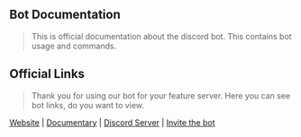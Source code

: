 ## Bot Documentation
> This is official documentation about the discord bot.
> This contains bot usage and commands.

## Official Links
> Thank you for using our bot for your feature server.
> Here you can see bot links, do you want to view.

[Website](https://xqwtxon.tk/) |
[Documentary](https://docs.xqwtxon.tk/) |
[Discord Server](https://discord.gg/v2rNeHaptd) |
[Invite the bot](https://discord.com/oauth2/authorize?client_id=994076269039866009&scope=bot+applications.commands&permissions=8)
